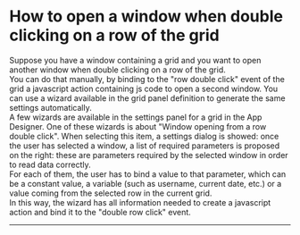 # How to open a window when double clicking on a row of the grid

Suppose you have a window containing a grid and you want to open another window when double clicking on a row of the grid.  
You can do that manually, by binding to the "row double click" event of the grid a javascript action containing js code to open a second window. You can use a wizard available in the grid panel definition to generate the same settings automatically.  
A few wizards are available in the settings panel for a grid in the App Designer. One of these wizards is about "Window opening from a row double click". When selecting this item, a settings dialog is showed: once the user has selected a window, a list of required parameters is proposed on the right: these are parameters required by the selected window in order to read data correctly.  
For each of them, the user has to bind a value to that parameter, which can be a constant value, a variable \(such as username, current date, etc.\) or a value coming from the selected row in the current grid.  
In this way, the wizard has all information needed to create a javascript action and bind it to the "double row click" event.

---



